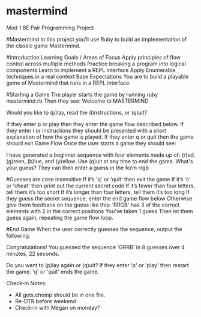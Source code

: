 # mastermind
Mod 1 BE Pair Programming Project

#Mastermind
In this project you’ll use Ruby to build an implementation of the classic game Mastermind.

#Introduction
Learning Goals / Areas of Focus
Apply principles of flow control across multiple methods
Practice breaking a program into logical components
Learn to implement a REPL interface
Apply Enumerable techniques in a real context
Base Expectations
You are to build a playable game of Mastermind that runs in a REPL interface.

#Starting a Game
The player starts the game by running ruby mastermind.rb
Then they see:
Welcome to MASTERMIND

Would you like to (p)lay, read the (i)nstructions, or (q)uit?
>
If they enter p or play then they enter the game flow described below.
If they enter i or instructions they should be presented with a short explanation of how the game is played.
If they enter q or quit then the game should exit
Game Flow
Once the user starts a game they should see:

I have generated a beginner sequence with four elements made up of: (r)ed,
(g)reen, (b)lue, and (y)ellow. Use (q)uit at any time to end the game.
What's your guess?
They can then enter a guess in the form rrgb

#Guesses are case insensitive
If it’s 'q' or 'quit' then exit the game
If it’s 'c' or 'cheat' then print out the current secret code
If it’s fewer than four letters, tell them it’s too short
If it’s longer than four letters, tell them it’s too long
If they guess the secret sequence, enter the end game flow below
Otherwise give them feedback on the guess like this:
'RRGB' has 3 of the correct elements with 2 in the correct positions
You've taken 1 guess
Then let them guess again, repeating the game flow loop.

#End Game
When the user correctly guesses the sequence, output the following:

Congratulations! You guessed the sequence 'GRRB' in 8 guesses over 4 minutes,
22 seconds.

Do you want to (p)lay again or (q)uit?
If they enter 'p' or 'play' then restart the game. 'q' or 'quit' ends the game.


Check-In Notes:

* All gets.chomp should be in one file.
* Re-DTR before weekend
* Check-in with Megan on monday?
